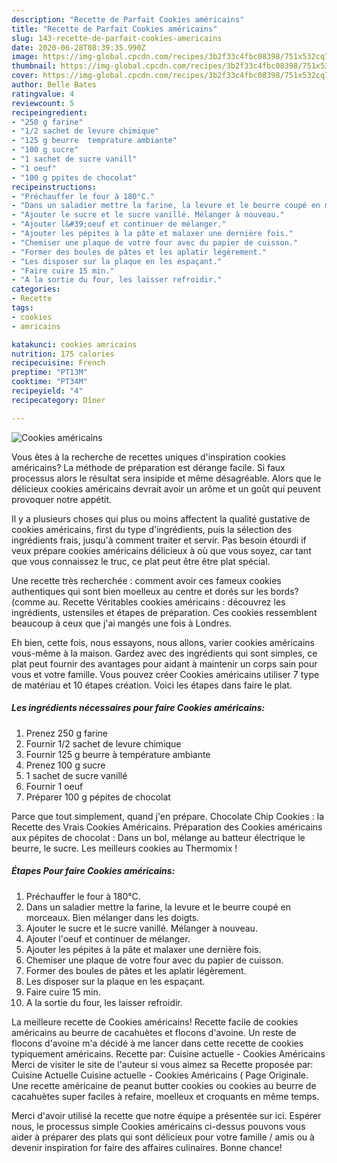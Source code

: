 ```yaml
---
description: "Recette de Parfait Cookies américains"
title: "Recette de Parfait Cookies américains"
slug: 143-recette-de-parfait-cookies-americains
date: 2020-06-28T08:39:35.990Z
image: https://img-global.cpcdn.com/recipes/3b2f33c4fbc08398/751x532cq70/cookies-americains-photo-principale-de-la-recette.jpg
thumbnail: https://img-global.cpcdn.com/recipes/3b2f33c4fbc08398/751x532cq70/cookies-americains-photo-principale-de-la-recette.jpg
cover: https://img-global.cpcdn.com/recipes/3b2f33c4fbc08398/751x532cq70/cookies-americains-photo-principale-de-la-recette.jpg
author: Belle Bates
ratingvalue: 4
reviewcount: 5
recipeingredient:
- "250 g farine"
- "1/2 sachet de levure chimique"
- "125 g beurre  temprature ambiante"
- "100 g sucre"
- "1 sachet de sucre vanill"
- "1 oeuf"
- "100 g ppites de chocolat"
recipeinstructions:
- "Préchauffer le four à 180°C."
- "Dans un saladier mettre la farine, la levure et le beurre coupé en morceaux. Bien mélanger dans les doigts."
- "Ajouter le sucre et le sucre vanillé. Mélanger à nouveau."
- "Ajouter l&#39;oeuf et continuer de mélanger."
- "Ajouter les pépites à la pâte et malaxer une dernière fois."
- "Chemiser une plaque de votre four avec du papier de cuisson."
- "Former des boules de pâtes et les aplatir légèrement."
- "Les disposer sur la plaque en les espaçant."
- "Faire cuire 15 min."
- "A la sortie du four, les laisser refroidir."
categories:
- Recette
tags:
- cookies
- amricains

katakunci: cookies amricains 
nutrition: 175 calories
recipecuisine: French
preptime: "PT13M"
cooktime: "PT34M"
recipeyield: "4"
recipecategory: Dîner

---
```



![Cookies américains](https://img-global.cpcdn.com/recipes/3b2f33c4fbc08398/751x532cq70/cookies-americains-photo-principale-de-la-recette.jpg)

Vous êtes à la recherche de recettes uniques d'inspiration cookies américains? La méthode de préparation est dérange facile. Si faux processus alors le résultat sera insipide et même désagréable. Alors que le délicieux cookies américains devrait avoir un arôme et un goût qui peuvent provoquer notre appétit.

Il y a plusieurs choses qui plus ou moins affectent la qualité gustative de cookies américains, first du type d'ingrédients, puis la sélection des ingrédients frais, jusqu'à comment traiter et servir. Pas besoin étourdi if veux prépare cookies américains délicieux à où que vous soyez, car tant que vous connaissez le truc, ce plat peut être être plat spécial.

Une recette très recherchée : comment avoir ces fameux cookies authentiques qui sont bien moelleux au centre et dorés sur les bords? (comme au. Recette Véritables cookies américains : découvrez les ingrédients, ustensiles et étapes de préparation. Ces cookies ressemblent beaucoup à ceux que j&#39;ai mangés une fois à Londres.


Eh bien, cette fois, nous essayons, nous allons, varier cookies américains vous-même à la maison. Gardez avec des ingrédients qui sont simples, ce plat peut fournir des avantages pour aidant à maintenir un corps sain pour vous et votre famille. Vous pouvez créer Cookies américains utiliser 7 type de matériau et 10 étapes création. Voici les étapes dans faire le plat.

<!--inarticleads1-->

##### Les ingrédients nécessaires pour faire Cookies américains:

1. Prenez 250 g farine
1. Fournir 1/2 sachet de levure chimique
1. Fournir 125 g beurre à température ambiante
1. Prenez 100 g sucre
1.  1 sachet de sucre vanillé
1. Fournir 1 oeuf
1. Préparer 100 g pépites de chocolat


Parce que tout simplement, quand j&#39;en prépare. Chocolate Chip Cookies : la Recette des Vrais Cookies Américains. Préparation des Cookies américains aux pépites de chocolat : Dans un bol, mélange au batteur électrique le beurre, le sucre. Les meilleurs cookies au Thermomix ! 

<!--inarticleads2-->

##### Étapes Pour faire Cookies américains:

1. Préchauffer le four à 180°C.
1. Dans un saladier mettre la farine, la levure et le beurre coupé en morceaux. Bien mélanger dans les doigts.
1. Ajouter le sucre et le sucre vanillé. Mélanger à nouveau.
1. Ajouter l&#39;oeuf et continuer de mélanger.
1. Ajouter les pépites à la pâte et malaxer une dernière fois.
1. Chemiser une plaque de votre four avec du papier de cuisson.
1. Former des boules de pâtes et les aplatir légèrement.
1. Les disposer sur la plaque en les espaçant.
1. Faire cuire 15 min.
1. A la sortie du four, les laisser refroidir.


La meilleure recette de Cookies américains! Recette facile de cookies américains au beurre de cacahuètes et flocons d&#39;avoine. Un reste de flocons d&#39;avoine m&#39;a décidé à me lancer dans cette recette de cookies typiquement américains. Recette par: Cuisine actuelle - Cookies Américains Merci de visiter le site de l&#39;auteur si vous aimez sa Recette proposée par: Cuisine Actuelle Cuisine actuelle - Cookies Américains ( Page Originale. Une recette américaine de peanut butter cookies ou cookies au beurre de cacahuètes super faciles à refaire, moelleux et croquants en même temps. 


Merci d'avoir utilisé la recette que notre équipe a présentée sur ici. Espérer nous, le processus simple Cookies américains ci-dessus pouvons vous aider à préparer des plats qui sont délicieux pour votre famille / amis ou à devenir inspiration for faire des affaires culinaires. Bonne chance!
